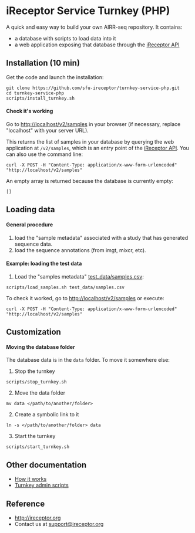 # iReceptor Service Turnkey (PHP)

A quick and easy way to build your own AIRR-seq repository. It contains:
- a database with scripts to load data into it
- a web application exposing that database through the [iReceptor API](https://github.com/sfu-ireceptor/api)

## Installation (10 min)
Get the code and launch the installation:
```
git clone https://github.com/sfu-ireceptor/turnkey-service-php.git
cd turnkey-service-php
scripts/install_turnkey.sh
```

#### Check it's working

Go to <http://localhost/v2/samples> in your browser (if necessary, replace "localhost" with your server URL).

This returns the list of samples in your database by querying the web application at `/v2/samples`, which is an entry point of the [iReceptor API](https://github.com/sfu-ireceptor/api). You can also use the command line:
```
curl -X POST -H "Content-Type: application/x-www-form-urlencoded" "http://localhost/v2/samples"
```


An empty array is returned because the database is currently empty:
```
[]
```

## Loading data

#### General procedure
1. load the "sample metadata" associated with a study that has generated sequence data.
2. load the sequence annotations (from imgt, mixcr, etc).

#### Example: loading the test data

1. Load the "samples metadata" [test_data/samples.csv](test_data/samples.csv):
```
scripts/load_samples.sh test_data/samples.csv 
```

To check it worked, go to <http://localhost/v2/samples> or execute:
```
curl -X POST -H "Content-Type: application/x-www-form-urlencoded" "http://localhost/v2/samples"
```

## Customization

#### Moving the database folder
The database data is in the `data` folder. To move it somewhere else:

1. Stop the turnkey
```
scripts/stop_turnkey.sh
```

2. Move the data folder
```
mv data </path/to/another/folder>
```

2. Create a symbolic link to it
```
ln -s </path/to/another/folder> data
```

3. Start the turnkey
```
scripts/start_turnkey.sh
```

## Other documentation
- [How it works](doc/how_it_works.md)
- [Turnkey admin scripts](doc/admin_scripts.md)


## Reference
- <http://ireceptor.org>
- Contact us at <support@ireceptor.org>
